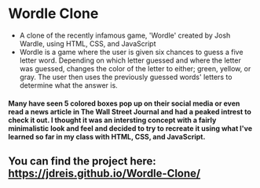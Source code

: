 # Wordle Clone

- A clone of the recently infamous game, 'Wordle' created by Josh Wardle, using HTML, CSS, and JavaScript
- Wordle is a game where the user is given six chances to guess a five letter word. Depending on which letter guessed and where the letter was guessed, changes the color of the letter to either; green, yellow, or gray. The user then uses the previously guessed words' letters to determine what the answer is.

#### Many have seen 5 colored boxes pop up on their social media or even read a news article in The Wall Street Journal and had a peaked intrest to check it out. I thought it was an intersting concept with a fairly minimalistic look and feel and decided to try to recreate it using what I've learned so far in my class with HTML, CSS, and JavaScript.  

## You can find the project here: https://jdreis.github.io/Wordle-Clone/

